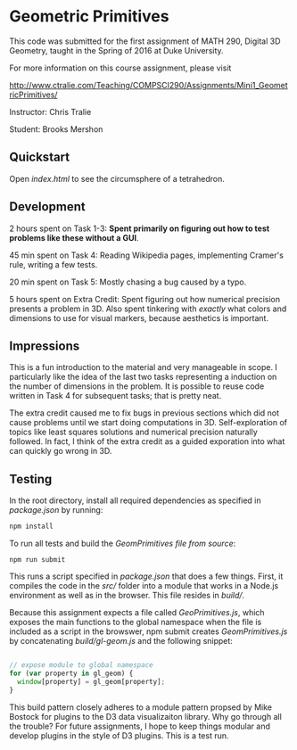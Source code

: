 # Geometric Primitives

This code was submitted for the first assignment of MATH 290, Digital 3D Geometry, taught in the Spring of 2016 at Duke University.

For more information on this course assignment, please visit

http://www.ctralie.com/Teaching/COMPSCI290/Assignments/Mini1_GeometricPrimitives/

Instructor: Chris Tralie

Student: Brooks Mershon

## Quickstart

Open *index.html* to see the circumsphere of a tetrahedron.

## Development

2 hours spent on Task 1-3: **Spent primarily on figuring out how to test problems like these without a GUI**.

45 min spent on Task 4: Reading Wikipedia pages, implementing Cramer's rule, writing a few tests.

20 min spent on Task 5: Mostly chasing a bug caused by a typo.

5 hours spent on Extra Credit: Spent figuring out how numerical precision presents a problem in 3D. Also spent tinkering with *exactly* what colors and dimensions to use for visual markers, because aesthetics is important.

## Impressions

This is a fun introduction to the material and very manageable in scope. I particularly like the idea of the last two tasks representing a induction on the number of dimensions in the problem. It is possible to reuse code written in Task 4 for subsequent tasks; that is pretty neat.

The extra credit caused me to fix bugs in previous sections which did not cause problems until we start doing computations in 3D. Self-exploration of topics like least squares solutions and numerical precision naturally followed. In fact, I think of the extra credit as a guided exporation into what can quickly go wrong in 3D.

## Testing

In the root directory, install all required dependencies as specified in *package.json* by running:

```bash
npm install
```

To run all tests and build the *GeomPrimitives file from source*:

```
npm run submit
```

This runs a script specified in *package.json* that does a few things. First, it compiles the code in the *src/* folder into a module that works in a Node.js environment as well as in the browser. This file resides in *build/*.

Because this assignment expects a file called *GeoPrimitives.js*, which exposes the main functions to the global namespace when the file is included as a script in the browswer, npm submit creates *GeomPrimitives.js* by concatenating *build/gl-geom.js* and the following snippet:

```js

// expose module to global namespace
for (var property in gl_geom) {
  window[property] = gl_geom[property];
}
```

This build pattern closely adheres to a module pattern propsed by Mike Bostock for plugins to the D3 data visualizaiton library. Why go through all the trouble? For future assignments, I hope to keep things modular and develop plugins in the style of D3 plugins. This is a test run.